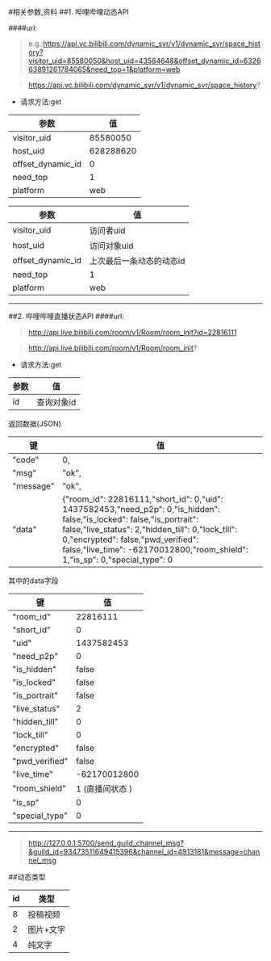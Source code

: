 #相关参数,资料
##1. 哔哩哔哩动态API

####url:
>e.g.:https://api.vc.bilibili.com/dynamic_svr/v1/dynamic_svr/space_history?visitor_uid=85580050&host_uid=43584648&offset_dynamic_id=632663891261784065&need_top=1&platform=web

>https://api.vc.bilibili.com/dynamic_svr/v1/dynamic_svr/space_history?

- 请求方法:get

 | 参数                | 值         |
|-------------------|-----------|
| visitor_uid       | 85580050  |
| host_uid          | 628288620 |
 | offset_dynamic_id | 0         |
 | need_top          | 1         |
 | platform          | web       |

| 参数                | 值             |
|-------------------|---------------|
 | visitor_uid       | 访问者uid        |
 | host_uid          | 访问对象uid       |
 | offset_dynamic_id | 上次最后一条动态的动态id |
 | need_top          | 1             |
 | platform          | web           |

----
##2. 哔哩哔哩直播状态API
####url:
>http://api.live.bilibili.com/room/v1/Room/room_init?id=22816111

>http://api.live.bilibili.com/room/v1/Room/room_init?
- 请求方法:get

| 参数  | 值      |
|-----|--------|
| id  | 查询对象id |

返回数据(JSON)

| 键         | 值                                                                                                                                                                                                                                                                                               |
|-----------|-------------------------------------------------------------------------------------------------------------------------------------------------------------------------------------------------------------------------------------------------------------------------------------------------|
| "code"    | 0,                                                                                                                                                                                                                                                                                              |
| "msg"     | "ok",                                                                                                                                                                                                                                                                                           |
| "message" | "ok",                                                                                                                                                                                                                                                                                           |
| "data"    | {"room_id": 22816111,"short_id": 0,"uid": 1437582453,"need_p2p": 0,"is_hidden": false,"is_locked": false,"is_portrait": false,"live_status": 2,"hidden_till": 0,"lock_till": 0,"encrypted": false,"pwd_verified": false,"live_time": -62170012800,"room_shield": 1,"is_sp": 0,"special_type": 0 |

其中的data字段

| 键              | 值            |
|----------------|--------------|
| "room_id"      | 22816111     |
| "short_id"     | 0            |
| "uid"          | 1437582453   |
| "need_p2p"     | 0            |
| "is_hidden"    | false        |
| "is_locked"    | false        |
| "is_portrait"  | false        |
| "live_status"  | 2            |
| "hidden_till"  | 0            |
| "lock_till"    | 0            |
| "encrypted"    | false        |
| "pwd_verified" | false        |
| "live_time"    | -62170012800 |
| "room_shield"  | 1 (直播间状态 )   |
| "is_sp"        | 0            |
| "special_type" | 0            |
----
>http://127.0.0.1:5700/send_guild_channel_msg?&guild_id=93473511649415396&channel_id=4913181&message=channel_msg

##动态类型

| id  | 类型    |
|-----|-------|
| 8   | 投稿视频  |
| 2   | 图片+文字 |
| 4   | 纯文字   |